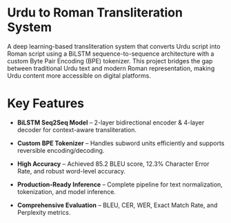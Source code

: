 # Urdu to Roman Transliteration System

A deep learning-based transliteration system that converts Urdu script into Roman script using a BiLSTM sequence-to-sequence architecture with a custom Byte Pair Encoding (BPE) tokenizer. This project bridges the gap between traditional Urdu text and modern Roman representation, making Urdu content more accessible on digital platforms.

# Key Features

- **BiLSTM Seq2Seq Model** – 2-layer bidirectional encoder & 4-layer decoder for context-aware transliteration.

- **Custom BPE Tokenizer** – Handles subword units efficiently and supports reversible encoding/decoding.

- **High Accuracy** – Achieved 85.2 BLEU score, 12.3% Character Error Rate, and robust word-level accuracy.

- **Production-Ready Inference** – Complete pipeline for text normalization, tokenization, and model inference.

- **Comprehensive Evaluation** – BLEU, CER, WER, Exact Match Rate, and Perplexity metrics.

